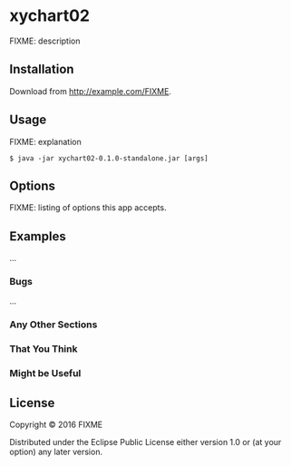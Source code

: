 # xychart02

FIXME: description

## Installation

Download from http://example.com/FIXME.

## Usage

FIXME: explanation

    $ java -jar xychart02-0.1.0-standalone.jar [args]

## Options

FIXME: listing of options this app accepts.

## Examples

...

### Bugs

...

### Any Other Sections
### That You Think
### Might be Useful

## License

Copyright © 2016 FIXME

Distributed under the Eclipse Public License either version 1.0 or (at
your option) any later version.
